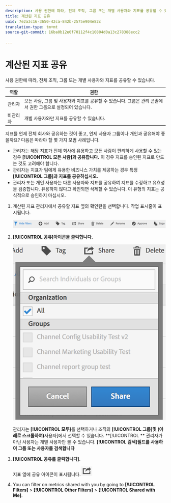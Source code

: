 ```yaml
---
description: 사용 권한에 따라, 전체 조직, 그룹 또는 개별 사용자와 지표를 공유할 수 있습니다.
title: 계산된 지표 공유
uuid: 7e2a3c16-3650-42ca-842b-2575e904e82c
translation-type: tm+mt
source-git-commit: 16ba0b12e0f70112f4c10804d0a13c278388ecc2

---
```



# 계산된 지표 공유

사용 권한에 따라, 전체 조직, 그룹 또는 개별 사용자와 지표를 공유할 수 있습니다.

| 역할 | 권한 |
|---|---|
| 관리자 | 모든 사람, 그룹 및 사용자와 지표를 공유할 수 있습니다. 그룹은 관리 콘솔에서 권한 그룹으로 설정되어 있습니다. |
| 비관리자 | 개별 사용자와만 지표를 공유할 수 있습니다. |

지표를 언제 전체 회사와 공유하는 것이 좋고, 언제 사용자 그룹이나 개인과 공유해야 좋을까요? 다음은 따라야 할 몇 가지 모범 사례입니다.

* 관리자는 해당 지표가 전체 회사에 유용하고 모든 사람이 편리하게 사용할 수 있는 경우 **[!UICONTROL 모든 사람]과 공유합니다.** 이 경우 지표를 승인된 지표로 만드는 것도 고려해야 합니다.
* 관리자는 지표가 팀에게 유용한 비즈니스 가치를 제공하는 경우 특정 **[!UICONTROL 그룹]과 지표를 공유하십시오.**
* 관리자 또는 개인 사용자는 다른 사용자와 지표를 공유하여 지표를 수정하고 유효성을 검증합니다. 유용하지 않다고 확인되면 삭제할 수 있습니다. 이 유형의 지표는 공식적으로 승인하지 마십시오.

1. 계산된 지표 관리자에서 공유할 지표 옆의 확인란을 선택합니다. 작업 표시줄이 표시됩니다.

   ![](assets/cm_task_bar.png)

1. **[!UICONTROL 공유]아이콘을 클릭합니다.**

   ![](assets/cm_share.png)

   관리자는 **[!UICONTROL 모두]**&#x200B;를 선택하거나 조직의 **[!UICONTROL 그룹]및 (아래로 스크롤하여)**&#x200B;사용자]에서 선택할 수 있습니다. **[!UICONTROL ** 관리자가 아닌 사용자는 개별 사용자만 볼 수 있습니다. **[!UICONTROL 검색]필드를 사용하여 그룹 또는 사용자를 검색합니다**

1. **[!UICONTROL 공유를 클릭합니다]**.

   지표 옆에 공유 아이콘이 표시됩니다.![](assets/share_icon.png)

1. You can filter on metrics shared with you by going to **[!UICONTROL Filters]** &gt; **[!UICONTROL Other Filters]** &gt; **[!UICONTROL Shared with Me]**.

